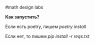 #math design labs


**Как запустить?**

Если есть poetry, пишем *poetry install*

Если нет, то пишем *pip install -r reqs.txt*
